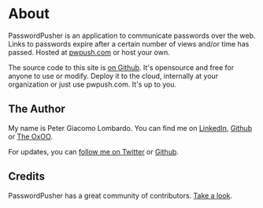 # About

PasswordPusher is an application to communicate passwords over the web. Links to passwords expire after a certain number of views and/or time has passed.  Hosted at [pwpush.com](https://pwpush.com) or host your own.

The source code to this site is [on Github](https://github.com/pglombardo/PasswordPusher). It's opensource and free for anyone to use or modify. Deploy it to the cloud, internally at your organization or just use pwpush.com. It's up to you.

## The Author

My name is Peter Giacomo Lombardo. You can find me on [LinkedIn](https://www.linkedin.com/in/peterlombardo/), [Github](https://github.com/pglombardo) or [The OxOO](https://the0x00.dev).

For updates, you can [follow me on Twitter](https://twitter.com/pwpush) or [Github](https://github.com/pglombardo).

## Credits

PasswordPusher has a great community of contributors. [Take a look](https://github.com/pglombardo/PasswordPusher/graphs/contributors).